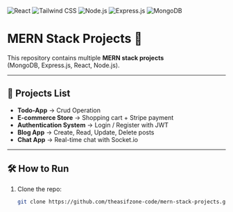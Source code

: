 ![React](https://img.shields.io/badge/React-20232A?style=for-the-badge&logo=react&logoColor=61DAFB)
![Tailwind CSS](https://img.shields.io/badge/Tailwind_CSS-06B6D4?style=for-the-badge&logo=tailwindcss&logoColor=white)
![Node.js](https://img.shields.io/badge/Node.js-339933?style=for-the-badge&logo=nodedotjs&logoColor=white)
![Express.js](https://img.shields.io/badge/Express.js-000000?style=for-the-badge&logo=express&logoColor=white)
![MongoDB](https://img.shields.io/badge/MongoDB-47A248?style=for-the-badge&logo=mongodb&logoColor=white)

# MERN Stack Projects 🚀

This repository contains multiple **MERN stack projects**  
(MongoDB, Express.js, React, Node.js).

---

## 📂 Projects List
- **Todo-App** → Crud Operation 
- **E-commerce Store** → Shopping cart + Stripe payment  
- **Authentication System** → Login / Register with JWT  
- **Blog App** → Create, Read, Update, Delete posts  
- **Chat App** → Real-time chat with Socket.io  

---

## 🛠 How to Run
1. Clone the repo:
   ```bash
   git clone https://github.com/theasifzone-code/mern-stack-projects.git

